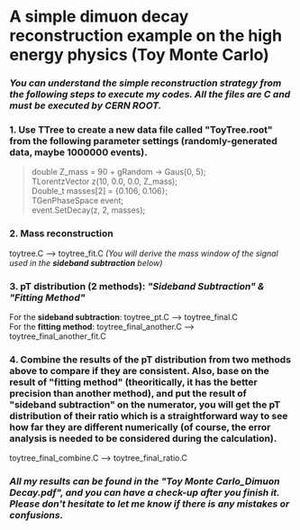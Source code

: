 # A simple dimuon decay reconstruction example on the high energy physics (Toy Monte Carlo)
### *You can understand the simple reconstruction strategy from the following steps to execute my codes. All the files are C and must be executed by CERN ROOT.*
### 1. Use TTree to create a new data file called "ToyTree.root" from the following parameter settings (randomly-generated data, maybe 1000000 events).
> double Z_mass = 90 + gRandom -> Gaus(0, 5);\
> TLorentzVector z(10, 0.0, 0.0, Z_mass);\
> Double_t masses[2] = {0.106, 0.106};\
> TGenPhaseSpace event;\
> event.SetDecay(z, 2, masses);
### 2. Mass reconstruction
toytree.C --> toytree_fit.C *(You will derive the mass window of the signal used in the **sideband subtraction** below)*
### 3. pT distribution (2 methods): *"Sideband Subtraction" & "Fitting Method"*
For the **sideband subtraction**: toytree_pt.C --> toytree_final.C\
For the **fitting method**: toytree_final_another.C --> toytree_final_another_fit.C
### 4. Combine the results of the pT distribution from two methods above to compare if they are consistent. Also, base on the result of "fitting method" (theoritically, it has the better precision than another method), and put the result of "sideband subtraction" on the numerator, you will get the pT distribution of their ratio which is a straightforward way to see how far they are different numerically (of course, the error analysis is needed to be considered during the calculation).
toytree_final_combine.C --> toytree_final_ratio.C
### *All my results can be found in the "Toy Monte Carlo_Dimuon Decay.pdf", and you can have a check-up after you finish it. Please don't hesitate to let me know if there is any mistakes or confusions.*
